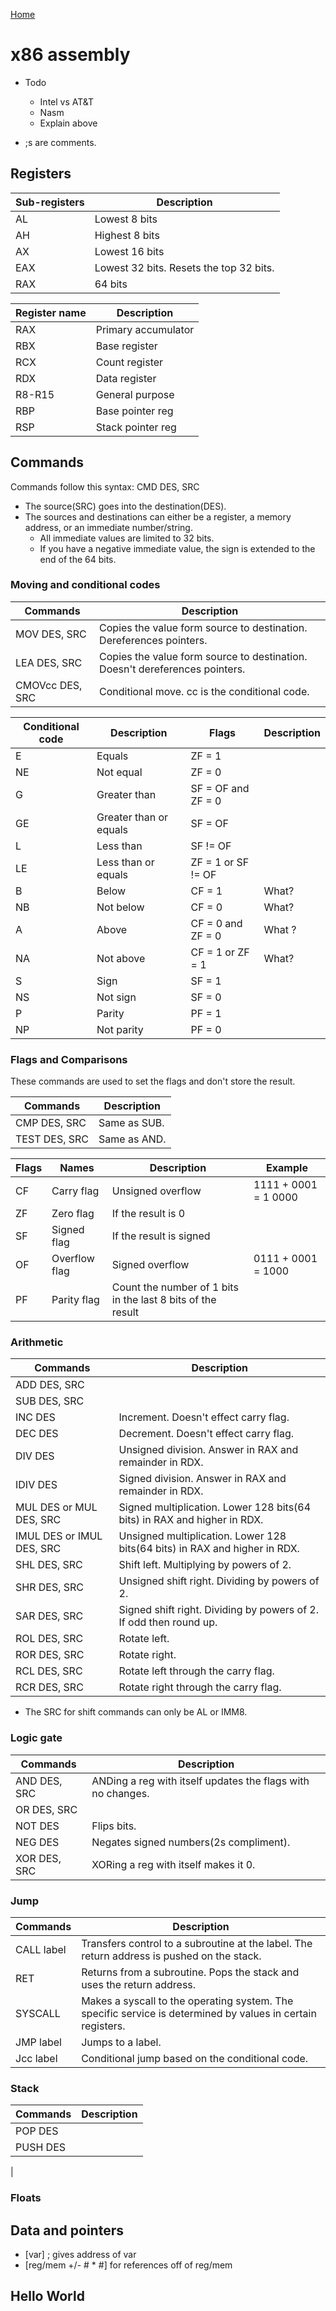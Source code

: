 [Home](../README.md)

# x86 assembly

- Todo
	- Intel vs AT&T
	- Nasm
	- Explain above

- ;s are comments.

## Registers

| Sub-registers | Description                             |
|---------------|-----------------------------------------|
| AL            | Lowest 8 bits                           |
| AH            | Highest 8 bits                          |
| AX            | Lowest 16 bits                          |
| EAX           | Lowest 32 bits. Resets the top 32 bits. |
| RAX           | 64 bits                                 |

| Register name | Description         |
|---------------|---------------------|
| RAX           | Primary accumulator |
| RBX           | Base register       |
| RCX           | Count register      |
| RDX           | Data register       |
| R8-R15        | General purpose     |
| RBP           | Base pointer reg    |
| RSP           | Stack pointer reg   |

## Commands
Commands follow this syntax: CMD DES, SRC
- The source(SRC) goes into the destination(DES).
- The sources and destinations can either be a register, a memory address, or an immediate number/string.
	- All immediate values are limited to 32 bits.
	- If you have a negative immediate value, the sign is extended to the end of the 64 bits.

### Moving and conditional codes

| Commands        | Description                                                                 |
|-----------------|-----------------------------------------------------------------------------|
| MOV DES, SRC    | Copies the value form source to destination. Dereferences pointers.         |
| LEA DES, SRC    | Copies the value form source to destination. Doesn't dereferences pointers. |
| CMOVcc DES, SRC | Conditional move. cc is the conditional code.                               |

| Conditional code | Description            | Flags              | Description |
|------------------|------------------------|--------------------|-------------|
| E                | Equals                 | ZF = 1             |             |
| NE               | Not equal              | ZF = 0             |             |
| G                | Greater than           | SF = OF and ZF = 0 |             |
| GE               | Greater than or equals | SF = OF            |             |
| L                | Less than              | SF != OF           |             |
| LE               | Less than or equals    | ZF = 1 or SF != OF |             |
| B                | Below                  | CF = 1             | What?       |
| NB               | Not below              | CF = 0             | What?       |
| A                | Above                  | CF = 0 and ZF = 0  | What ?      |
| NA               | Not above              | CF = 1 or ZF = 1   | What?       |
| S                | Sign                   | SF = 1             |             |
| NS               | Not sign               | SF = 0             |             |
| P                | Parity                 | PF = 1             |             |
| NP               | Not parity             | PF = 0             |             |

### Flags and Comparisons

These commands are used to set the flags and don't store the result.

| Commands      | Description  |
|---------------|--------------|
| CMP DES, SRC  | Same as SUB. |
| TEST DES, SRC | Same as AND. |

| Flags | Names         | Description                                                 | Example              |
|-------|---------------|-------------------------------------------------------------|----------------------|
| CF    | Carry flag    | Unsigned overflow                                           | 1111 + 0001 = 1 0000 |
| ZF    | Zero flag     | If the result is 0                                          |                      |
| SF    | Signed flag   | If the result is signed                                     |                      |
| OF    | Overflow flag | Signed overflow                                             | 0111 + 0001 = 1000   |
| PF    | Parity flag   | Count the number of 1 bits in the last 8 bits of the result |                      |

### Arithmetic

| Commands                  | Description                                                                |
|---------------------------|----------------------------------------------------------------------------|
| ADD DES, SRC              |                                                                            |
| SUB DES, SRC              |                                                                            |
| INC DES                   | Increment. Doesn't effect carry flag.                                      |
| DEC DES                   | Decrement. Doesn't effect carry flag.                                      |
| DIV DES                   | Unsigned division. Answer in RAX and remainder in RDX.                     |
| IDIV DES                  | Signed division. Answer in RAX and remainder in RDX.                       |
| MUL DES or MUL DES, SRC   | Signed multiplication. Lower 128 bits(64 bits) in RAX and higher in RDX.   |
| IMUL DES or IMUL DES, SRC | Unsigned multiplication. Lower 128 bits(64 bits) in RAX and higher in RDX. |
| SHL DES, SRC              | Shift left. Multiplying by powers of 2.                                    |
| SHR DES, SRC              | Unsigned shift right. Dividing by powers of 2.                             |
| SAR DES, SRC              | Signed shift right. Dividing by powers of 2. If odd then round up.         |
| ROL DES, SRC              | Rotate left.                                                               |
| ROR DES, SRC              | Rotate right.                                                              |
| RCL DES, SRC              | Rotate left through the carry flag.                                        |
| RCR DES, SRC              | Rotate right through the carry flag.                                       |

- The SRC for shift commands can only be AL or IMM8.

### Logic gate

| Commands     | Description                                                 |
|--------------|-------------------------------------------------------------|
| AND DES, SRC | ANDing a reg with itself updates the flags with no changes. |
| OR DES, SRC  |                                                             |
| NOT DES      | Flips bits.                                                 |
| NEG DES      | Negates signed numbers(2s compliment).                       |
| XOR DES, SRC | XORing a reg with itself makes it 0.                         |

### Jump

| Commands   | Description                                                                                                 |
|------------|-------------------------------------------------------------------------------------------------------------|
| CALL label | Transfers control to a subroutine at the label. The return address is pushed on the stack.                  |
| RET        | Returns from a subroutine. Pops the stack and uses the return address.                                      |
| SYSCALL    | Makes a syscall to the operating system. The specific service is determined by values in certain registers. |
| JMP label  | Jumps to a label.                                                                                           |
| Jcc label  | Conditional jump based on the conditional code.                                                             |

### Stack

| Commands | Description |
|-|-|
| POP DES | |
| PUSH DES | |
| 

### Floats

## Data and pointers
- [var] ; gives address of var
- [reg/mem +/- # * #] for references off of reg/mem

## Hello World

```assembly

```